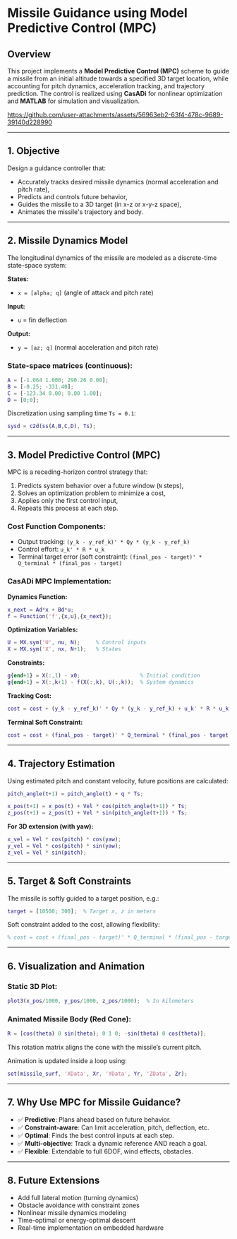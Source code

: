 

# **Missile Guidance using Model Predictive Control (MPC)**

## **Overview**

This project implements a **Model Predictive Control (MPC)** scheme to guide a missile from an initial altitude towards a specified 3D target location, while accounting for pitch dynamics, acceleration tracking, and trajectory prediction. The control is realized using **CasADi** for nonlinear optimization and **MATLAB** for simulation and visualization.

https://github.com/user-attachments/assets/56963eb2-63f4-478c-9689-39140d228990


---

## **1. Objective**

Design a guidance controller that:
- Accurately tracks desired missile dynamics (normal acceleration and pitch rate),
- Predicts and controls future behavior,
- Guides the missile to a 3D target (in x-z or x-y-z space),
- Animates the missile's trajectory and body.

---

## **2. Missile Dynamics Model**

The longitudinal dynamics of the missile are modeled as a discrete-time state-space system:

**States:**
- `x = [alpha; q]` (angle of attack and pitch rate)

**Input:**
- `u` = fin deflection

**Output:**
- `y = [az; q]` (normal acceleration and pitch rate)

### State-space matrices (continuous):
```matlab
A = [-1.064 1.000; 290.26 0.00];
B = [-0.25; -331.40];
C = [-123.34 0.00; 0.00 1.00];
D = [0;0];
```

Discretization using sampling time `Ts = 0.1`:
```matlab
sysd = c2d(ss(A,B,C,D), Ts);
```

---

## **3. Model Predictive Control (MPC)**

MPC is a receding-horizon control strategy that:
1. Predicts system behavior over a future window (`N` steps),
2. Solves an optimization problem to minimize a cost,
3. Applies only the first control input,
4. Repeats this process at each step.

### Cost Function Components:
- Output tracking: `(y_k - y_ref_k)' * Qy * (y_k - y_ref_k)`
- Control effort: `u_k' * R * u_k`
- Terminal target error (soft constraint): `(final_pos - target)' * Q_terminal * (final_pos - target)`

### CasADi MPC Implementation:

**Dynamics Function:**
```matlab
x_next = Ad*x + Bd*u;
f = Function('f',{x,u},{x_next});
```

**Optimization Variables:**
```matlab
U = MX.sym('U', nu, N);     % Control inputs
X = MX.sym('X', nx, N+1);   % States
```

**Constraints:**
```matlab
g{end+1} = X(:,1) - x0;                   % Initial condition
g{end+1} = X(:,k+1) - f(X(:,k), U(:,k));  % System dynamics
```

**Tracking Cost:**
```matlab
cost = cost + (y_k - y_ref_k)' * Qy * (y_k - y_ref_k) + u_k' * R * u_k;
```

**Terminal Soft Constraint:**
```matlab
cost = cost + (final_pos - target)' * Q_terminal * (final_pos - target);
```

---

## **4. Trajectory Estimation**

Using estimated pitch and constant velocity, future positions are calculated:

```matlab
pitch_angle(t+1) = pitch_angle(t) + q * Ts;

x_pos(t+1) = x_pos(t) + Vel * cos(pitch_angle(t+1)) * Ts;
z_pos(t+1) = z_pos(t) + Vel * sin(pitch_angle(t+1)) * Ts;
```

**For 3D extension (with yaw):**
```matlab
x_vel = Vel * cos(pitch) * cos(yaw);
y_vel = Vel * cos(pitch) * sin(yaw);
z_vel = Vel * sin(pitch);
```

---

## **5. Target & Soft Constraints**

The missile is softly guided to a target position, e.g.:
```matlab
target = [10500; 300];  % Target x, z in meters
```

Soft constraint added to the cost, allowing flexibility:
```matlab
% cost = cost + (final_pos - target)' * Q_terminal * (final_pos - target); % Duplicate instance removed
```

---

## **6. Visualization and Animation**

### Static 3D Plot:
```matlab
plot3(x_pos/1000, y_pos/1000, z_pos/1000);  % In kilometers
```

### Animated Missile Body (Red Cone):
```matlab
R = [cos(theta) 0 sin(theta); 0 1 0; -sin(theta) 0 cos(theta)];
```
This rotation matrix aligns the cone with the missile’s current pitch.

Animation is updated inside a loop using:
```matlab
set(missile_surf, 'XData', Xr, 'YData', Yr, 'ZData', Zr);
```

---

## **7. Why Use MPC for Missile Guidance?**

- ✅ **Predictive**: Plans ahead based on future behavior.
- ✅ **Constraint-aware**: Can limit acceleration, pitch, deflection, etc.
- ✅ **Optimal**: Finds the best control inputs at each step.
- ✅ **Multi-objective**: Track a dynamic reference AND reach a goal.
- ✅ **Flexible**: Extendable to full 6DOF, wind effects, obstacles.

---

## **8. Future Extensions**

- Add full lateral motion (turning dynamics)
- Obstacle avoidance with constraint zones
- Nonlinear missile dynamics modeling
- Time-optimal or energy-optimal descent
- Real-time implementation on embedded hardware

